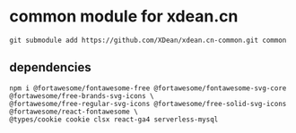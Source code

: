 # common module for xdean.cn

```
git submodule add https://github.com/XDean/xdean.cn-common.git common
```

## dependencies

```
npm i @fortawesome/fontawesome-free @fortawesome/fontawesome-svg-core @fortawesome/free-brands-svg-icons \
@fortawesome/free-regular-svg-icons @fortawesome/free-solid-svg-icons @fortawesome/react-fontawesome \
@types/cookie cookie clsx react-ga4 serverless-mysql
```
